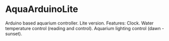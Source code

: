 # AquaArduinoLite
Arduino based aquarium controller. Lite version. Features: Clock. Water temperature control (reading and control). Aquarium lighting control (dawn - sunset).
